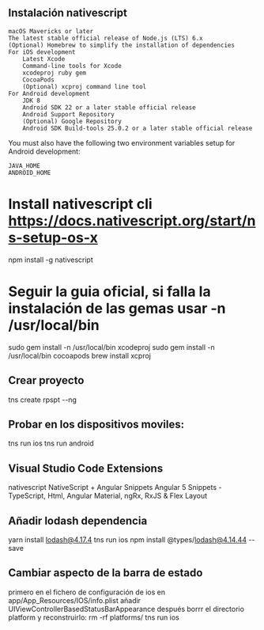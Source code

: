 ## Instalación nativescript


    macOS Mavericks or later
    The latest stable official release of Node.js (LTS) 6.x
    (Optional) Homebrew to simplify the installation of dependencies
    For iOS development
        Latest Xcode
        Command-line tools for Xcode
        xcodeproj ruby gem
        CocoaPods
        (Optional) xcproj command line tool
    For Android development
        JDK 8
        Android SDK 22 or a later stable official release
        Android Support Repository
        (Optional) Google Repository
        Android SDK Build-tools 25.0.2 or a later stable official release

You must also have the following two environment variables setup for Android development:

    JAVA_HOME
    ANDROID_HOME


# Install nativescript cli https://docs.nativescript.org/start/ns-setup-os-x
npm install -g nativescript
# Seguir la guia oficial, si falla la instalación de las gemas usar -n /usr/local/bin
sudo gem install -n /usr/local/bin xcodeproj
sudo gem install -n /usr/local/bin cocoapods
brew install xcproj
## Crear proyecto 
tns create rpspt --ng

## Probar en los dispositivos moviles:
tns run ios
tns run android

## Visual Studio Code Extensions
nativescript
NativeScript + Angular Snippets
Angular 5 Snippets - TypeScript, Html, Angular Material, ngRx, RxJS & Flex Layout

## Añadir lodash dependencia
yarn install lodash@4.17.4
tns run ios
npm install @types/lodash@4.14.44 --save

## Cambiar aspecto de la barra de estado
primero en el fichero de configuración de ios en app/App_Resources/IOS/info.plist añadir
	<key>UIViewControllerBasedStatusBarAppearance</key>
	<false/>
después borrr el directorio platform y reconstruirlo:
rm -rf platforms/
tns run ios